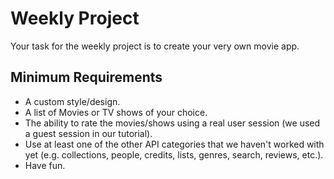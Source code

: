 # Weekly Project

Your task for the weekly project is to create your very own movie app. 

## Minimum Requirements

* A custom style/design.
* A list of Movies or TV shows of your choice.
* The ability to rate the movies/shows using a real user session (we used a guest session in our tutorial).
* Use at least one of the other API categories that we haven't worked with yet (e.g. collections, people, credits, lists, genres, search, reviews, etc.).
* Have fun.